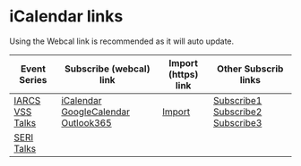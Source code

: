 # iCalendar links


Using the Webcal link is recommended as it will auto update.

<!--
Also, subscribing as an "Other" calendar, or a "New" calendar (instead of adding to the primary calendar)
in Outlook will allow removing/hiding this easily from the view.


Subscribing to a calendar will automatically pull any updates to the event.
(dependeng on your calendar application, this may vary from once a couple of hours to about once a day).

Importing will download the `.ics` file, which if you open, should import into your calendar application.

If clicking the subscription link doesnt open up your email/calendar application to the subscription settings.  then copy the link and subscribe to the calendar).

Clicking on the https link will download an .ics file, which you can import into your email/calendar application.
(for one time addition of events to your calendar)
-->


<!--
## Subscribe to the calendar. (webcal link).
[webcal:https://alvg.github.io/pages/vss-talks.ics](webcal://alvg.github.io/pages/vss-talks.ics)

[Subscribe using Standard iCalendar](webcal://alvg.github.io/pages/vss-talks.ics)

[Subscribe using GoogleCalendar](https://www.google.com/calendar/render?cid=webcal%3A%2F%2Falvg.github.io%2Fpages%2Fvss-talks.ics&text=VSS%20Talks)

[Subscribe using Outlook365](https://outlook.office.com/owa?path=%2Fcalendar%2Faction%2Fcompose&rru=addsubscription&url=webcal%3A%2F%2Falvg.github.io%2Fpages%2Fvss-talks.ics&name=VSS%20Talks)


## Import the calendar. (https link).
[https://alvg.github.io/pages/vss-talks.ics](https://alvg.github.io/pages/vss-talks.ics)
[Import ics file](https://alvg.github.io/pages/vss-talks.ics)
-->



<!--
If "Subscribe1" doesn't work. try "Subscribe2"
-->

| Event Series |  Subscribe (webcal) link  | Import (https) link | Other Subscrib links |
|--------------|---------------------------|---------------------|----------------------|
| [IARCS VSS Talks](https://fmindia.cmi.ac.in/vss/) | [iCalendar](webcal://alvg.github.io/pages/vss-talks.ics) [GoogleCalendar](https://www.google.com/calendar/render?cid=webcal%3A%2F%2Falvg.github.io%2Fpages%2Fvss-talks.ics&text=VSS%20Talks) [Outlook365](https://outlook.office.com/owa?path=%2Fcalendar%2Faction%2Fcompose&rru=addsubscription&url=webcal%3A%2F%2Falvg.github.io%2Fpages%2Fvss-talks.ics&name=VSS%20Talks) | [Import](https://alvg.github.io/pages/vss-talks.ics) | [Subscribe1](webcal://alvg.github.io/pages/vss-talks.ics) [Subscribe2](webcal:https://alvg.github.io/pages/vss-talks.ics) [Subscribe3](webcals://alvg.github.io/pages/vss-talks.ics) |
| [SERI Talks](https://sites.google.com/view/seri2022-23/upcoming-talks) | | | |




